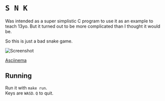 # `S N K`

Was intended as a super simplistic C program to use it as an example to teach 13yo. 
But it turned out to be more complicated than I thought it would be.  

So this is just a bad snake game.  

![Screenshot](https://user-images.githubusercontent.com/22116479/36927367-d2a126aa-1e85-11e8-8aff-be0b19da08bd.png "Screenshot")

[Asciinema](https://asciinema.org/a/Oak0l8wA7EpE6LoghbBPPzgJ7)

## Running

Run it with `make run`.  
Keys are `WASD`. `Q` to quit.  

